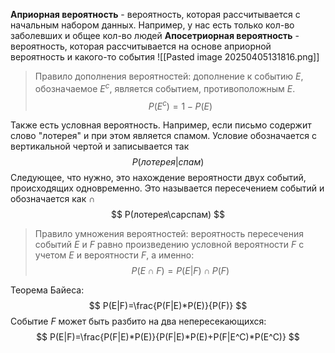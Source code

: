 **Априорная вероятность** - вероятность, которая рассчитывается с начальным набором данных. Например, у нас есть только кол-во заболевших и общее кол-во людей
**Апосетриорная вероятность** - вероятность, которая рассчитывается на основе априорной вероятность и какого-то события
![[Pasted image 20250405131816.png]]

> Правило дополнения вероятностей: дополнение к событию $E$, обозначаемое $E^c$, является событием, противоположным $E$. 
> $$
 P(E^c)=1-P(E)
 $$

Также есть условная вероятность. Например, если письмо содержит слово "лотерея" и при этом является спамом. Условие обозначается с вертикальной чертой и записывается так
$$
P(лотерея|спам)
$$
Следующее, что нужно, это нахождение вероятности двух событий, происходящих одновременно. Это называется пересечением событий и обозначается как $\cap$
$$
P(лотерея\capспам)
$$
> Правило умножения вероятностей: вероятность пересечения событий $E$ и $F$ равно произведению условной вероятности $F$ с учетом $E$ и вероятности $F$, а именно:
> $$
 P(E\cap F)=P(E|F)\cap P(F)
 $$

Теорема Байеса:
$$
P(E|F)=\frac{P(F|E)*P(E)}{P(F)}
$$
Событие $F$ может быть разбито на два непересекающихся:
$$
P(E|F)=\frac{P(F|E)*P(E)}{P(F|E)*P(E)+P(F|E^C)*P(E^C)}
$$




